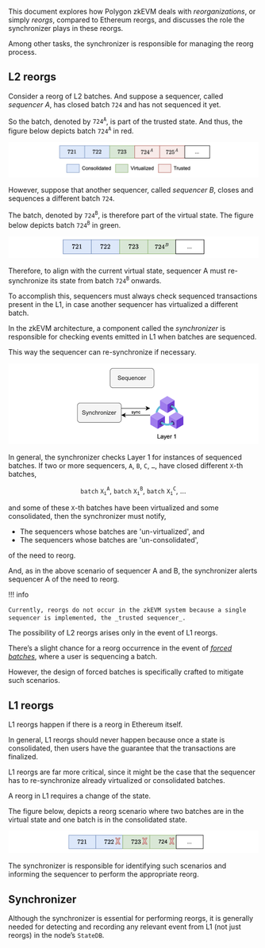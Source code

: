 This document explores how Polygon zkEVM deals with _reorganizations_, or simply _reorgs_, compared to Ethereum reorgs, and discusses the role the synchronizer plays in these reorgs.

Among other tasks, the synchronizer is responsible for managing the reorg process.

## L2 reorgs

Consider a reorg of L2 batches. And suppose a sequencer, called _sequencer A_, has closed batch $\mathtt{724}$ and has not sequenced it yet. 

So the batch, denoted by $\mathtt{724^A}$, is part of the trusted state. And thus, the figure below depicts batch $\mathtt{724^A}$ in red.

![Figure: Sequencer and 3 states](../../../img/zkEVM/sync-seq-3-states.png)

However, suppose that another sequencer, called _sequencer B_, closes and sequences a different batch $\mathtt{724}$.

The batch, denoted by $\mathtt{724^B}$, is therefore part of the virtual state. The figure below depicts batch $\mathtt{724^B}$ in green.

![Figure: Reorg - consolidated state](../../../img/zkEVM/sync-seq-consolidated-reorg.png)

Therefore, to align with the current virtual state, sequencer A must re-synchronize its state from batch $\mathtt{724^B}$ onwards.

To accomplish this, sequencers must always check sequenced transactions present in the L1, in case another sequencer has virtualized a different batch.

In the zkEVM architecture, a component called the _synchronizer_ is responsible for checking events emitted in L1 when batches are sequenced.

This way the sequencer can re-synchronize if necessary.

![Figure: Sequencer resync](../../../img/zkEVM/sync-seq-synchronizer-l1.png)

In general, the synchronizer checks Layer 1 for instances of sequenced batches. If two or more sequencers, $\mathtt{A}$, $\mathtt{B}$, $\mathtt{C}$, $\mathtt{ \dots }$, have closed different $\mathtt{X}$-th batches,

$$
\mathtt{batch\ X^A_i},\ \mathtt{batch\ X^B_i},\ \mathtt{batch\ X^C_i},\ \dots
$$

and some of these $\mathtt{X}$-th batches have been virtualized and some consolidated, then the synchronizer must notify,

- The sequencers whose batches are 'un-virtualized', and
- The sequencers whose batches are 'un-consolidated',

of the need to reorg.

And, as in the above scenario of sequencer A and B, the synchronizer alerts sequencer A of the need to reorg.

!!! info
    
    Currently, reorgs do not occur in the zkEVM system because a single sequencer is implemented, the _trusted sequencer_.

The possibility of L2 reorgs arises only in the event of L1 reorgs.

There’s a slight chance for a reorg occurrence in the event of [_forced batches_](../protocol/malfunction-resistance/sequencer-resistance.md), where a user is sequencing a batch.

However, the design of forced batches is specifically crafted to mitigate such scenarios.

## L1 reorgs

L1 reorgs happen if there is a reorg in Ethereum itself.

In general, L1 reorgs should never happen because once a state is consolidated, then users have the guarantee that the transactions are finalized.

L1 reorgs are far more critical, since it might be the case that the sequencer has to re-synchronize already virtualized or consolidated batches.

A reorg in L1 requires a change of the state.

The figure below, depicts a reorg scenario where two batches are in the virtual state and one batch is in the consolidated state.

![Figure: Reorg in L1 requires state change](../../../img/zkEVM/sync-reorg-in-l1-state.png)

The synchronizer is responsible for identifying such scenarios and informing the sequencer to perform the appropriate reorg.

## Synchronizer

Although the synchronizer is essential for performing reorgs, it is generally needed for detecting and recording any relevant event from L1 (not just reorgs) in the node’s `StateDB`.
